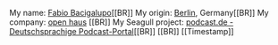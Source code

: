 <!-- Name: User/OpenHaus -->
<!-- Version: 5 -->
<!-- Last-Modified: 2007/02/12 20:15:45 -->
<!-- Author: openhaus -->

My name: [Fabio Bacigalupo][1][[BR]]
My origin: [Berlin][2], Germany[[BR]]
My company: [open haus][3] [[BR]]
My Seagull project: [podcast.de - Deutschsprachige Podcast-Portal][4][[BR]]
[[BR]]
[[Timestamp]]

[1]:	http://fabio.bacigalupo.net
[2]:	http://B-030.de
[3]:	http://www.open-haus.de
[4]:	http://www.podcast.de